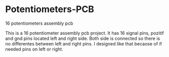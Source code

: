 # Potentiometers-PCB
16 potentiometers assembly pcb


This is a 16 potentiometer assembly pcb project. 
It has 16 signal pins, pozitif and gnd pins 
located left and right side. Both side is 
connected so there is no differentes between
 left and right pins. I designed like that 
becaose of if needed pins on left or right.
